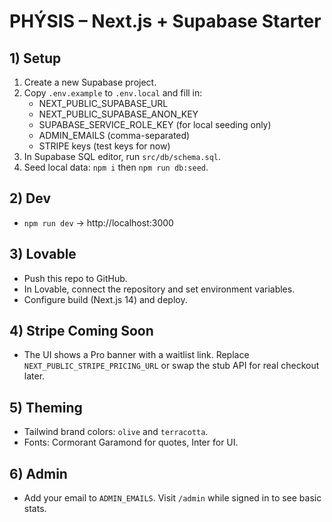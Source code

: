 # PHÝSIS – Next.js + Supabase Starter

## 1) Setup
1. Create a new Supabase project.
2. Copy `.env.example` to `.env.local` and fill in:
   - NEXT_PUBLIC_SUPABASE_URL
   - NEXT_PUBLIC_SUPABASE_ANON_KEY
   - SUPABASE_SERVICE_ROLE_KEY (for local seeding only)
   - ADMIN_EMAILS (comma-separated)
   - STRIPE keys (test keys for now)
3. In Supabase SQL editor, run `src/db/schema.sql`.
4. Seed local data: `npm i` then `npm run db:seed`.

## 2) Dev
- `npm run dev` → http://localhost:3000

## 3) Lovable
- Push this repo to GitHub.
- In Lovable, connect the repository and set environment variables.
- Configure build (Next.js 14) and deploy.

## 4) Stripe Coming Soon
- The UI shows a Pro banner with a waitlist link. Replace `NEXT_PUBLIC_STRIPE_PRICING_URL` or swap the stub API for real checkout later.

## 5) Theming
- Tailwind brand colors: `olive` and `terracotta`.
- Fonts: Cormorant Garamond for quotes, Inter for UI.

## 6) Admin
- Add your email to `ADMIN_EMAILS`. Visit `/admin` while signed in to see basic stats.
